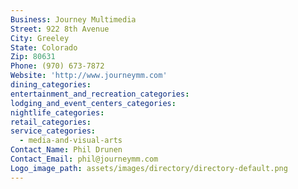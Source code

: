 ```yaml
---
Business: Journey Multimedia
Street: 922 8th Avenue
City: Greeley
State: Colorado
Zip: 80631
Phone: (970) 673-7872
Website: 'http://www.journeymm.com'
dining_categories:
entertainment_and_recreation_categories:
lodging_and_event_centers_categories:
nightlife_categories:
retail_categories:
service_categories:
  - media-and-visual-arts
Contact_Name: Phil Drunen
Contact_Email: phil@journeymm.com
Logo_image_path: assets/images/directory/directory-default.png
---
```



